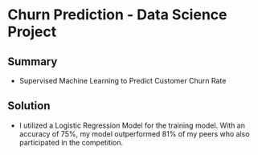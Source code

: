# Churn Prediction - Data Science Project
## Summary
- Supervised Machine Learning to Predict Customer Churn Rate

## Solution
- I utilized a Logistic Regression Model for the training model. With an accuracy of 75%, my model outperformed 81% of my peers who also participated in the competition. 
